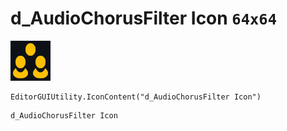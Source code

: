 # d_AudioChorusFilter Icon `64x64`
<img src="/img/d_AudioChorusFilter%20Icon.png" width=64 height=64>

``` CSharp
EditorGUIUtility.IconContent("d_AudioChorusFilter Icon")
```
```
d_AudioChorusFilter Icon
```
